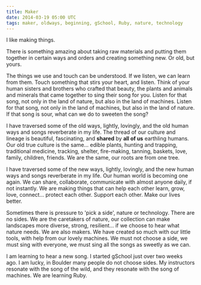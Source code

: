 ```yaml
---
title: Maker
date: 2014-03-19 05:00 UTC
tags: maker, oldways, beginning, gSchool, Ruby, nature, technology
---
```


I like making things.

There is something amazing about taking raw materials and putting them together in certain ways and orders and creating
something new. Or old, but yours.

The things we use and touch can be understood. If we listen, we can learn from them. Touch something that stirs your heart,
and listen. Think of your human sisters and brothers who crafted that beauty, the plants and animals and minerals that came
together to sing their song for you. Listen for that song, not only in the land of nature, but also in the land of machines.
Listen for that song, not only in the land of machines, but also in the land of nature. If that song is sour, what can
we do to sweeten the song?

I have traversed some of the old ways, lightly, lovingly, and the old human ways and songs reverberate in my life. The thread
of our culture and lineage is beautiful, fascinating, and __shared__ by __all of us__ earthling humans. Our old true culture is the
same... edible plants, hunting and trapping, traditional medicine, tracking, shelter, fire-making, tanning, baskets, love, family, children,
friends. We are the same, our roots are from one tree.

I have traversed some of the new ways, lightly, lovingly, and the new human ways and songs reverberate in my life. Our human
world is becoming one again. We can share, collaborate, communicate with almost anyone daily, if not instantly. We are making
things that can help each other learn, grow, love, connect... protect each other. Support each other. Make our lives better.

Sometimes there is pressure to 'pick a side', nature or technology. There are no sides. We are the caretakers of nature,
our collection can make landscapes more diverse, strong, resilient... if we choose to hear what nature needs. We are also makers.
We have created so much with our little tools, with help from our lovely machines. We must not choose a side, we must sing
with everyone, we must sing all the songs as sweetly as we can.

I am learning to hear a new song. I started gSchool just over two weeks ago. I am lucky, in Boulder many people do not choose
sides. My instructors resonate with the song of the wild, and they resonate with the song of machines. We are learning Ruby.

